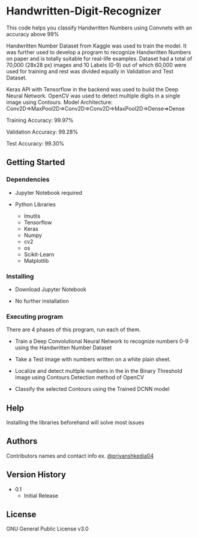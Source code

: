 # Handwritten-Digit-Recognizer
This code helps you classify Handwritten Numbers using Convnets with an accuracy above 99%

Handwritten Number Dataset from Kaggle was used to train the model. It was further used to develop a program to recognize Handwritten Numbers on paper and is totally suitable for real-life examples. Dataset had a total of 70,000 (28x28 px) images and 10 Labels (0-9) out of which 60,000 were used for training and rest was divided equally in Validation and Test Dataset.

Keras API with Tensorflow in the backend was used to build the Deep Neural Network. OpenCV was used to detect multiple digits in a single image using Contours.
Model Architecture:
Conv2D=>MaxPool2D=>Conv2D=>Conv2D=>MaxPool2D=>Dense=>Dense

Training Accuracy: 99.97%

Validation Accuracy: 99.28%

Test Accuracy: 99.30%
## Getting Started

### Dependencies

* Jupyter Notebook required

* Python Libraries

    - Imutils
    - Tensorflow
    - Keras
    - Numpy
    - cv2
    - os
    - Scikit-Learn
    - Matplotlib

### Installing

* Download Jupyter Notebook

* No further installation


### Executing program

There are 4 phases of this program, run each of them.

* Train a Deep Convolutional Neural Network to recognize numbers 0-9 using the Handwritten Number Dataset

* Take a Test image with numbers written on a white plain sheet.

* Localize and detect multiple numbers in the in the Binary Threshold image using Contours Detection method of OpenCV 

* Classify the selected Contours using the Trained DCNN model

## Help

Installing the libraries beforehand will solve most issues

## Authors

Contributors names and contact info 
ex. [@priyanshkedia04](https://github.com/priyanshkedia04)

## Version History

* 0.1
    * Initial Release

## License

GNU General Public License v3.0

